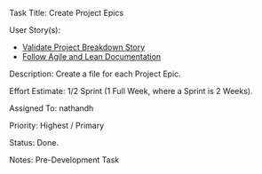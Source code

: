Task Title: Create Project Epics

User Story(s): 
 * [Validate Project Breakdown Story](../story_high_level_breakdown.md)
 * [Follow Agile and Lean Documentation](../story_follow_agile_lean.md)

Description: Create a file for each Project Epic. 

Effort Estimate: 1/2 Sprint (1 Full Week, where a Sprint is 2 Weeks).

Assigned To: nathandh

Priority: Highest / Primary

Status: Done.

Notes: Pre-Development Task